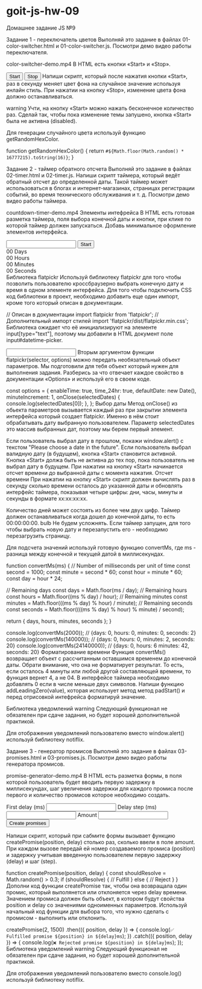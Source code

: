 # goit-js-hw-09
 Домашнее задание JS  №9

Задание 1 - переключатель цветов
Выполняй это задание в файлах 01-color-switcher.html и 01-color-switcher.js. Посмотри демо видео работы переключателя.

 color-switcher-demo.mp4 
В HTML есть кнопки «Start» и «Stop».

<button type="button" data-start>Start</button>
<button type="button" data-stop>Stop</button>
Напиши скрипт, который после нажатия кнопки «Start», раз в секунду меняет цвет фона <body> на случайное значение используя инлайн стиль. При нажатии на кнопку «Stop», изменение цвета фона должно останавливаться.

warning Учти, на кнопку «Start» можно нажать бесконечное количество раз. Сделай так, чтобы пока изменение темы запушено, кнопка «Start» была не активна (disabled).

Для генерации случайного цвета используй функцию getRandomHexColor.

function getRandomHexColor() {
  return `#${Math.floor(Math.random() * 16777215).toString(16)}`;
}

Задание 2 - таймер обратного отсчета
Выполняй это задание в файлах 02-timer.html и 02-timer.js. Напиши скрипт таймера, который ведёт обратный отсчет до определенной даты. Такой таймер может использоваться в блогах и интернет-магазинах, страницах регистрации событий, во время технического обслуживания и т. д. Посмотри демо видео работы таймера.

 countdown-timer-demo.mp4 
Элементы интефрейса
В HTML есть готовая разметка таймера, поля выбора конечной даты и кнопки, при клике по которой таймер должен запускаться. Добавь минимальное оформление элементов интерфейса.

<input type="text" id="datetime-picker" />
<button type="button" data-start>Start</button>

<div class="timer">
  <div class="field">
    <span class="value" data-days>00</span>
    <span class="label">Days</span>
  </div>
  <div class="field">
    <span class="value" data-hours>00</span>
    <span class="label">Hours</span>
  </div>
  <div class="field">
    <span class="value" data-minutes>00</span>
    <span class="label">Minutes</span>
  </div>
  <div class="field">
    <span class="value" data-seconds>00</span>
    <span class="label">Seconds</span>
  </div>
</div>
Библиотека flatpickr
Используй библиотеку flatpickr для того чтобы позволить пользователю кроссбраузерно выбрать конечную дату и время в одном элементе интерфейса. Для того чтобы подключить CSS код библиотеки в проект, необходимо добавить еще один импорт, кроме того который описан в документации.

// Описан в документации
import flatpickr from 'flatpickr';
// Дополнительный импорт стилей
import 'flatpickr/dist/flatpickr.min.css';
Библиотека ожидает что её инициализируют на элементе input[type="text"], поэтому мы добавили в HTML документ поле input#datetime-picker.

<input type="text" id="datetime-picker" />
Вторым аргументом функции flatpickr(selector, options) можно передать необязательный объект параметров. Мы подготовили для тебя объект который нужен для выполнения задания. Разберись за что отвечает каждое свойство в документации «Options» и используй его в своем коде.

const options = {
  enableTime: true,
  time_24hr: true,
  defaultDate: new Date(),
  minuteIncrement: 1,
  onClose(selectedDates) {
    console.log(selectedDates[0]);
  },
};
Выбор даты
Метод onClose() из обьекта параметров вызывается каждый раз при закрытии элемента интерфейса который создает flatpickr. Именно в нём стоит обрабатывать дату выбранную пользователем. Параметр selectedDates это массив выбранных дат, поэтому мы берем первый элемент.

Если пользователь выбрал дату в прошлом, покажи window.alert() с текстом "Please choose a date in the future".
Если пользователь выбрал валидную дату (в будущем), кнопка «Start» становится активной.
Кнопка «Start» должа быть не активна до тех пор, пока пользователь не выбрал дату в будущем.
При нажатии на кнопку «Start» начинается отсчет времени до выбранной даты с момента нажатия.
Отсчет времени
При нажатии на кнопку «Start» скрипт должен вычислять раз в секунду сколько времени осталось до указанной даты и обновлять интерфейс таймера, показывая четыре цифры: дни, часы, минуты и секунды в формате xx:xx:xx:xx.

Количество дней может состоять из более чем двух цифр.
Таймер должен останавливаться когда дошел до конечной даты, то есть 00:00:00:00.
bulb Не будем усложнять. Если таймер запущен, для того чтобы выбрать новую дату и перезапустить его - необходимо перезагрузить страницу.

Для подсчета значений используй готовую функцию convertMs, где ms - разница между конечной и текущей датой в миллисекундах.

function convertMs(ms) {
  // Number of milliseconds per unit of time
  const second = 1000;
  const minute = second * 60;
  const hour = minute * 60;
  const day = hour * 24;

  // Remaining days
  const days = Math.floor(ms / day);
  // Remaining hours
  const hours = Math.floor((ms % day) / hour);
  // Remaining minutes
  const minutes = Math.floor(((ms % day) % hour) / minute);
  // Remaining seconds
  const seconds = Math.floor((((ms % day) % hour) % minute) / second);

  return { days, hours, minutes, seconds };
}

console.log(convertMs(2000)); // {days: 0, hours: 0, minutes: 0, seconds: 2}
console.log(convertMs(140000)); // {days: 0, hours: 0, minutes: 2, seconds: 20}
console.log(convertMs(24140000)); // {days: 0, hours: 6 minutes: 42, seconds: 20}
Форматирование времени
Функция convertMs() возвращает объект с рассчитанным оставшимся временем до конечной даты. Обрати внимание, что она не форматирует результат. То есть, если осталось 4 минуты или любой другой составляющей времени, то функция вернет 4, а не 04. В интерфейсе таймера необходимо добавлять 0 если в числе меньше двух символов. Напиши функцию addLeadingZero(value), которая использует метод метод padStart() и перед отрисовкой интефрейса форматируй значение.

Библиотека уведомлений
warning Следующий функционал не обязателен при сдаче задания, но будет хорошей дополнительной практикой.

Для отображения уведомлений пользователю вместо window.alert() используй библиотеку notiflix.

Задание 3 - генератор промисов
Выполняй это задание в файлах 03-promises.html и 03-promises.js. Посмотри демо видео работы генератора промисов.

 promise-generator-demo.mp4 
В HTML есть разметка формы, в поля которой пользователь будет вводить первую задержку в миллисекундах, шаг увеличения задержки для каждого промиса после первого и количество промисов которое необходимо создать.

<form class="form">
  <label>
    First delay (ms)
    <input type="number" name="delay" required />
  </label>
  <label>
    Delay step (ms)
    <input type="number" name="step" required />
  </label>
  <label>
    Amount
    <input type="number" name="amount" required />
  </label>
  <button type="submit">Create promises</button>
</form>
Напиши скрипт, который при сабмите формы вызывает функцию createPromise(position, delay) столько раз, сколько ввели в поле amount. При каждом вызове передай ей номер создаваемого промиса (position) и задержку учитывая введенную пользователем первую задержку (delay) и шаг (step).

function createPromise(position, delay) {
  const shouldResolve = Math.random() > 0.3;
  if (shouldResolve) {
    // Fulfill
  } else {
    // Reject
  }
}
Дополни код функции createPromise так, чтобы она возвращала один промис, который выполянется или отклоняется через delay времени. Значением промиса должен быть объект, в котором будут свойства position и delay со значениями одноименных параметров. Используй начальный код функции для выбора того, что нужно сделать с промисом - выполнить или отклонить.

createPromise(2, 1500)
  .then(({ position, delay }) => {
    console.log(`✅ Fulfilled promise ${position} in ${delay}ms`);
  })
  .catch(({ position, delay }) => {
    console.log(`❌ Rejected promise ${position} in ${delay}ms`);
  });
Библиотека уведомлений
warning Следующий функционал не обязателен при сдаче задания, но будет хорошей дополнительной практикой.

Для отображения уведомлений пользователю вместо console.log() используй библиотеку notiflix.